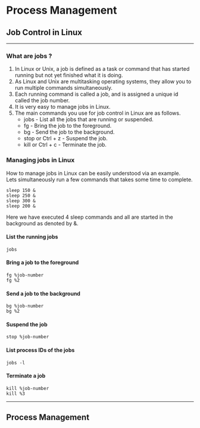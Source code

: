 # Process Management

## Job Control in Linux
---
### What are jobs ?
1. In Linux or Unix, a job is defined as a task or command that has started running but not yet finished what it is doing.
2. As Linux and Unix are multitasking operating systems, they allow you to run multiple commands simultaneously.
3. Each running command is called a job, and is assigned a unique id called the job number.
4. It is very easy to manage jobs in Linux.
5. The main commands you use for job control in Linux are as follows.
   * jobs - List all the jobs that are running or suspended.
   * fg - Bring the job to the foreground.
   * bg - Send the job to the background.
   * stop or Ctrl + z - Suspend the job.
   * kill or Ctrl + c - Terminate the job.
### Managing jobs in Linux
How to manage jobs in Linux can be easily understood via an example.
<br/>
Lets simultaneously run a few commands that takes some time to complete.
```
sleep 150 &
sleep 250 &
sleep 300 &
sleep 200 &
```
Here we have executed 4 sleep commands and all are started in the background as denoted by &.
#### List the running jobs
```
jobs
```
#### Bring a job to the foreground
```
fg %job-number
fg %2
```
#### Send a job to the background
```
bg %job-number
bg %2
```
#### Suspend the job
```
stop %job-number
```
#### List process IDs of the jobs
```
jobs -l
```
#### Terminate a job
```
kill %job-number
kill %3
```
---
## Process Management
